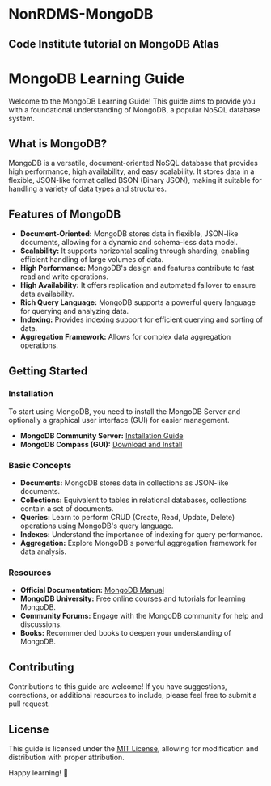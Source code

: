 # NonRDMS-MongoDB
Code Institute tutorial on MongoDB Atlas
---
# MongoDB Learning Guide

Welcome to the MongoDB Learning Guide! This guide aims to provide you with a foundational understanding of MongoDB, a popular NoSQL database system.

## What is MongoDB?

MongoDB is a versatile, document-oriented NoSQL database that provides high performance, high availability, and easy scalability. It stores data in a flexible, JSON-like format called BSON (Binary JSON), making it suitable for handling a variety of data types and structures.

## Features of MongoDB

- **Document-Oriented:** MongoDB stores data in flexible, JSON-like documents, allowing for a dynamic and schema-less data model.
- **Scalability:** It supports horizontal scaling through sharding, enabling efficient handling of large volumes of data.
- **High Performance:** MongoDB's design and features contribute to fast read and write operations.
- **High Availability:** It offers replication and automated failover to ensure data availability.
- **Rich Query Language:** MongoDB supports a powerful query language for querying and analyzing data.
- **Indexing:** Provides indexing support for efficient querying and sorting of data.
- **Aggregation Framework:** Allows for complex data aggregation operations.

## Getting Started

### Installation

To start using MongoDB, you need to install the MongoDB Server and optionally a graphical user interface (GUI) for easier management.

- **MongoDB Community Server:** [Installation Guide](https://docs.mongodb.com/manual/installation/)
- **MongoDB Compass (GUI):** [Download and Install](https://www.mongodb.com/products/compass)

### Basic Concepts

- **Documents:** MongoDB stores data in collections as JSON-like documents.
- **Collections:** Equivalent to tables in relational databases, collections contain a set of documents.
- **Queries:** Learn to perform CRUD (Create, Read, Update, Delete) operations using MongoDB's query language.
- **Indexes:** Understand the importance of indexing for query performance.
- **Aggregation:** Explore MongoDB's powerful aggregation framework for data analysis.

### Resources

- **Official Documentation:** [MongoDB Manual](https://docs.mongodb.com/manual/)
- **MongoDB University:** Free online courses and tutorials for learning MongoDB.
- **Community Forums:** Engage with the MongoDB community for help and discussions.
- **Books:** Recommended books to deepen your understanding of MongoDB.

## Contributing

Contributions to this guide are welcome! If you have suggestions, corrections, or additional resources to include, please feel free to submit a pull request.

## License

This guide is licensed under the [MIT License](LICENSE), allowing for modification and distribution with proper attribution.

Happy learning! 🚀
